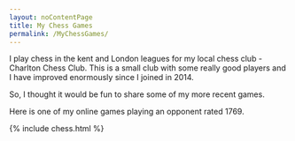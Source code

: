 ```yaml
---
layout: noContentPage
title: My Chess Games
permalink: /MyChessGames/
---
```

I play chess in the kent and London leagues for my local chess club - Charlton Chess Club.  This is a small club with some really good players and I have improved enormously since I joined in 2014.

So, I thought it would be fun to share some of my more recent games.

Here is one of my online games playing an opponent rated 1769.

{% include chess.html %}
